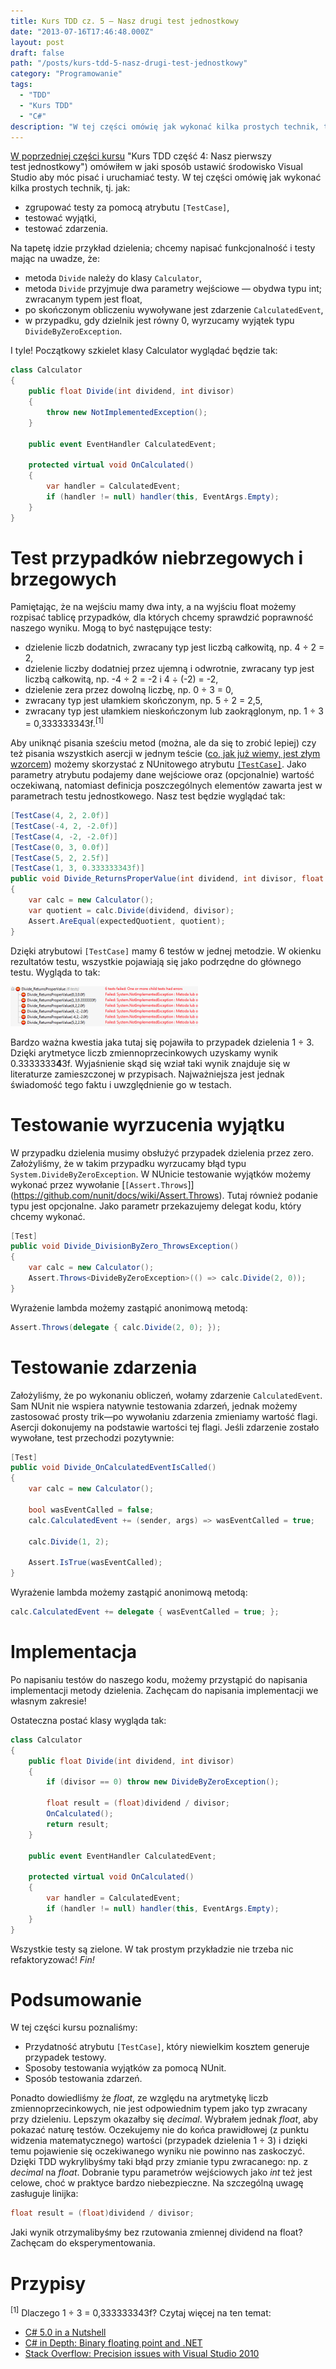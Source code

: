 ```yaml
---
title: Kurs TDD cz. 5 — Nasz drugi test jednostkowy
date: "2013-07-16T17:46:48.000Z"
layout: post
draft: false
path: "/posts/kurs-tdd-5-nasz-drugi-test-jednostkowy"
category: "Programowanie"
tags:
  - "TDD"
  - "Kurs TDD"
  - "C#"
description: "W tej części omówię jak wykonać kilka prostych technik, tj. jak zgrupować testy za pomocą atrybutu [TestCase], testować wyjątki, testować zdarzenia."
---
```


[W poprzedniej części kursu](/posts/kurs-tdd-4-nasz-pierwszy-test-jednostkowy) "Kurs TDD część 4: Nasz pierwszy test jednostkowy") omówiłem w jaki sposób ustawić środowisko Visual Studio aby móc pisać i uruchamiać testy. W tej części omówię jak wykonać kilka prostych technik, tj. jak:

*   zgrupować testy za pomocą atrybutu `[TestCase]`,
*   testować wyjątki,
*   testować zdarzenia.

Na tapetę idzie przykład dzielenia; chcemy napisać funkcjonalność i testy mając na uwadze, że:

*   metoda `Divide` należy do klasy `Calculator`,
*   metoda `Divide` przyjmuje dwa parametry wejściowe — obydwa typu int; zwracanym typem jest float,
*   po skończonym obliczeniu wywoływane jest zdarzenie `CalculatedEvent`,
*   w przypadku, gdy dzielnik jest równy 0, wyrzucamy wyjątek typu `DivideByZeroException`.

I tyle! Początkowy szkielet klasy Calculator wyglądać będzie tak:

```csharp
class Calculator
{
    public float Divide(int dividend, int divisor)
    {
        throw new NotImplementedException();
    }
 
    public event EventHandler CalculatedEvent;
 
    protected virtual void OnCalculated()
    {
        var handler = CalculatedEvent;
        if (handler != null) handler(this, EventArgs.Empty);
    }
}
```

# Test przypadków niebrzegowych i brzegowych

Pamiętając, że na wejściu mamy dwa inty, a na wyjściu float możemy rozpisać tablicę przypadków, dla których chcemy sprawdzić poprawność naszego wyniku. Mogą to być następujące testy:

*   dzielenie liczb dodatnich, zwracany typ jest liczbą całkowitą, np. 4 ÷ 2 = 2,
*   dzielenie liczby dodatniej przez ujemną i odwrotnie, zwracany typ jest liczbą całkowitą, np. -4 ÷ 2 = -2 i 4 ÷ (-2) = -2,
*   dzielenie zera przez dowolną liczbę, np. 0 ÷ 3 = 0,
*   zwracany typ jest ułamkiem skończonym, np. 5 ÷ 2 = 2,5,
*   zwracany typ jest ułamkiem nieskończonym lub zaokrąglonym, np. 1 ÷ 3 = 0,333333343f.<sup>[1]</sup>

Aby uniknąć pisania sześciu metod (można, ale da się to zrobić lepiej) czy też pisania wszystkich asercji w jednym teście ([co, jak już wiemy, jest złym wzorcem](/posts/kurs-tdd-4-nasz-pierwszy-test-jednostkowy/ "Kurs TDD część 4: Nasz pierwszy test jednostkowy")) możemy skorzystać z NUnitowego atrybutu [`[TestCase]`](https://github.com/nunit/docs/wiki/TestCase-Attribute). Jako parametry atrybutu podajemy dane wejściowe oraz (opcjonalnie) wartość oczekiwaną, natomiast definicja poszczególnych elementów zawarta jest w parametrach testu jednostkowego. Nasz test będzie wyglądać tak: 

```csharp
[TestCase(4, 2, 2.0f)]
[TestCase(-4, 2, -2.0f)]
[TestCase(4, -2, -2.0f)]
[TestCase(0, 3, 0.0f)]
[TestCase(5, 2, 2.5f)]
[TestCase(1, 3, 0.333333343f)]
public void Divide_ReturnsProperValue(int dividend, int divisor, float expectedQuotient)
{
    var calc = new Calculator();
    var quotient = calc.Divide(dividend, divisor);
    Assert.AreEqual(expectedQuotient, quotient);
}
```

 Dzięki atrybutowi `[TestCase]` mamy 6 testów w jednej metodzie. W okienku rezultatów testu, wszystkie pojawiają się jako podrzędne do głównego testu. Wygląda to tak:
 
 ![testcase](12e4f69b-0dc1-4146-b925-39f0a0071525.png)
 
 Bardzo ważna kwestia jaka tutaj się pojawiła to przypadek dzielenia 1 ÷ 3. Dzięki arytmetyce liczb zmiennoprzecinkowych uzyskamy wynik 0.3333333**4**3f. Wyjaśnienie skąd się wział taki wynik znajduje się w literaturze zamieszczonej w przypisach. Najważniejsza jest jednak świadomość tego faktu i uwzględnienie go w testach.

# Testowanie wyrzucenia wyjątku

W przypadku dzielenia musimy obsłużyć przypadek dzielenia przez zero. Założyliśmy, że w takim przypadku wyrzucamy błąd typu `System.DivideByZeroException`. W NUnicie testowanie wyjątków możemy wykonać przez wywołanie [`[Assert.Throws`]](https://github.com/nunit/docs/wiki/Assert.Throws). Tutaj również podanie typu jest opcjonalne. Jako parametr przekazujemy delegat kodu, który chcemy wykonać.

```csharp
[Test]
public void Divide_DivisionByZero_ThrowsException()
{
    var calc = new Calculator();
    Assert.Throws<DivideByZeroException>(() => calc.Divide(2, 0));
}
```
 Wyrażenie lambda możemy zastąpić anonimową metodą: 
```csharp
Assert.Throws(delegate { calc.Divide(2, 0); });
```

# Testowanie zdarzenia

Założyliśmy, że po wykonaniu obliczeń, wołamy zdarzenie `CalculatedEvent`. Sam NUnit nie wspiera natywnie testowania zdarzeń, jednak możemy zastosować prosty trik—po wywołaniu zdarzenia zmieniamy wartość flagi. Asercji dokonujemy na podstawie wartości tej flagi. Jeśli zdarzenie zostało wywołane, test przechodzi pozytywnie: 
```csharp
[Test]
public void Divide_OnCalculatedEventIsCalled()
{
    var calc = new Calculator();
 
    bool wasEventCalled = false;
    calc.CalculatedEvent += (sender, args) => wasEventCalled = true;
 
    calc.Divide(1, 2);
 
    Assert.IsTrue(wasEventCalled);
}
```
 Wyrażenie lambda możemy zastąpić anonimową metodą: 

```csharp
calc.CalculatedEvent += delegate { wasEventCalled = true; };
```
# Implementacja

Po napisaniu testów do naszego kodu, możemy przystąpić do napisania implementacji metody dzielenia. Zachęcam do napisania implementacji we własnym zakresie!

Ostateczna postać klasy wygląda tak: 
```csharp
class Calculator
{
    public float Divide(int dividend, int divisor)
    {
        if (divisor == 0) throw new DivideByZeroException();
 
        float result = (float)dividend / divisor;
        OnCalculated();
        return result;
    }
 
    public event EventHandler CalculatedEvent;
 
    protected virtual void OnCalculated()
    {
        var handler = CalculatedEvent;
        if (handler != null) handler(this, EventArgs.Empty);
    }
}
```
 Wszystkie testy są zielone. W tak prostym przykładzie nie trzeba nic refaktoryzować! _Fin!_

# Podsumowanie

W tej części kursu poznaliśmy:

*   Przydatność atrybutu `[TestCase]`, który niewielkim kosztem generuje przypadek testowy.
*   Sposoby testowania wyjątków za pomocą NUnit.
*   Sposób testowania zdarzeń.

Ponadto dowiedliśmy że _float_, ze względu na arytmetykę liczb zmiennoprzecinkowych, nie jest odpowiednim typem jako typ zwracany przy dzieleniu. Lepszym okazałby się _decimal_. Wybrałem jednak _float_, aby pokazać naturę testów. Oczekujemy nie do końca prawidłowej (z punktu widzenia matematycznego) wartości (przypadek dzielenia 1 ÷ 3) i dzięki temu pojawienie się oczekiwanego wyniku nie powinno nas zaskoczyć. Dzięki TDD wykrylibyśmy taki błąd przy zmianie typu zwracanego: np. z _decimal_ na _float_. Dobranie typu parametrów wejściowych jako _int_ też jest celowe, choć w praktyce bardzo niebezpieczne. Na szczególną uwagę zasługuje linijka: 

```csharp
float result = (float)dividend / divisor;
```
 Jaki wynik otrzymalibyśmy bez rzutowania zmiennej dividend na float? Zachęcam do eksperymentowania.

# Przypisy

<sup>[1]</sup> Dlaczego 1 ÷ 3 = 0,333333343f? Czytaj więcej na ten temat:

*   [C# 5.0 in a Nutshell](http://books.google.pl/books?id=t1de8nSVYnkC&pg=PA234&lpg=PA234&dq=0.333333343+float+c%23&source=bl&ots=24tgZxIm6z&sig=U_te6Rc-o5mnNukFVtz5gkv_45o&hl=en&sa=X&ei=y3blUbPuD4HUtQbi34Eg&redir_esc=y#v=onepage&q=0.333333343%20float%20c%23&f=false)
*   [C# in Depth: Binary floating point and .NET](http://csharpindepth.com/Articles/General/FloatingPoint.aspx)
*   [Stack Overflow: Precision issues with Visual Studio 2010](http://stackoverflow.com/questions/8520160/precision-issues-with-visual-studio-2010)